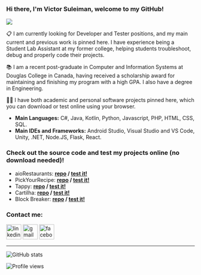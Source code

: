 ### Hi there, I'm Victor Suleiman, welcome to my GitHub!

![](https://media-exp1.licdn.com/dms/image/C5616AQGS5lidGQiMFQ/profile-displaybackgroundimage-shrink_350_1400/0/1594055473575?e=1635984000&v=beta&t=fxksDbU7xyY97RN76O9VEzmPAvpmsb39aAQMCQqCiAo)

📋 I am currently looking for Developer and Tester positions, and my main current and previous work is pinned here. I have experience being a Student Lab Assistant at my former college, helping students troubleshoot, debug and properly code their projects.

📚 I am a recent post-graduate in Computer and Information Systems at Douglas College in Canada, having received a scholarship award for maintaining and finishing my program with a high GPA. I also have a degree in Engineering.

👨‍💻 I have both academic and personal software projects pinned here, which you can download or test online using your browser.

* **Main Languages:** C#, Java, Kotlin, Python, Javascript, PHP, HTML, CSS, SQL.
* **Main IDEs and Frameworks:** Android Studio, Visual Studio and VS Code, Unity, .NET, Node.JS, Flask, React.

### Check out the source code and test my projects online (no download needed)!
* aioRestaurants: **[repo](https://github.com/victorsuleiman/aioRestaurants) / [test it!](https://appetize.io/app/q8b0ur0hh7fa3ryva81uhztfv0?device=nexus9&scale=50&orientation=landscape&osVersion=8.1)**
* PickYourRecipe: **[repo](https://github.com/victorsuleiman/PickRecipe) / [test it!](https://appetize.io/app/40euz6r81pvrvy84pw9c9ggfhc?device=nexus5&scale=75&orientation=portrait&osVersion=8.1)**
* Tappy: **[repo](https://github.com/victorsuleiman/TappyForAndroid) / [test it!](https://appetize.io/app/x6rea65rz3yn6mg4m3vedjh3g8?device=nexus7&scale=50&orientation=portrait&osVersion=8.1)**
* Cartilha: **[repo](https://github.com/victorsuleiman/CartilhaGame) / [test it!](https://czzbandicoot.itch.io/cartilha)**
* Block Breaker: **[repo](https://github.com/victorsuleiman/BlockBreakerRetro) / [test it!](https://simmer.io/@czzbandicoot/block-breaker)**

### Contact me:
[<img src='https://www.vectorico.com/wp-content/uploads/2018/02/LinkedIn-Icon-squircle-300x300.png' alt='linkedin' height='40'>](https://www.linkedin.com/in/https://www.linkedin.com/in/victorsuleiman//)  [<img src='https://seeklogo.com/images/G/gmail-new-2020-logo-32DBE11BB4-seeklogo.com.png' alt='gmail' height='40'>](mailto:victorsuleiman.1994@gmail.com)  [<img src='https://1.bp.blogspot.com/-S8HTBQqmfcs/XN0ACIRD9PI/AAAAAAAAAlo/FLhccuLdMfIFLhocRjWqsr9cVGdTN_8sgCPcBGAYYCw/s1600/f_logo_RGB-Blue_1024.png' alt='facebook' height='40'>](https://www.facebook.com/cazuzets)  

***

![GitHub stats](https://github-readme-stats.vercel.app/api?username=victorsuleiman&show_icons=true)  

![Profile views](https://gpvc.arturio.dev/victorsuleiman)  
